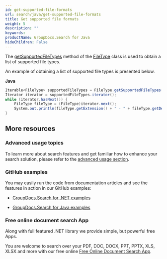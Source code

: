 ```yaml
---
id: get-supported-file-formats
url: search/java/get-supported-file-formats
title: Get supported file formats
weight: 5
description: ""
keywords: 
productName: GroupDocs.Search for Java
hideChildren: False
---
```

The [getSupportedFileTypes](https://apireference.groupdocs.com/search/java/com.groupdocs.search.results/FileType#getSupportedFileTypes()) method of the [FileType](https://apireference.groupdocs.com/search/java/com.groupdocs.search.results/FileType) class is used to obtain a list of supported file types.

An example of obtaining a list of supported file types is presented below.

**Java**

```csharp
Iterable<FileType> supportedFileTypes = FileType.getSupportedFileTypes();
Iterator iterator = supportedFileTypes.iterator();      
while (iterator.hasNext()) {
    FileType fileType = (FileType)iterator.next();
    System.out.println(fileType.getExtension() + " - " + fileType.getDescription());
}
```

## More resources

### Advanced usage topics

To learn more about search features and get familiar how to enhance your search solution, please refer to the [advanced usage section](Advanced%2BUsage.html).

### GitHub examples

You may easily run the code from documentation articles and see the features in action in our GitHub examples:

*   [GroupDocs.Search for .NET examples](https://github.com/groupdocs-search/GroupDocs.Search-for-.NET)
    
*   [GroupDocs.Search for Java examples](https://github.com/groupdocs-search/GroupDocs.Search-for-Java)
    

### Free online document search App

Along with full featured .NET library we provide simple, but powerful free Apps.

You are welcome to search over your PDF, DOC, DOCX, PPT, PPTX, XLS, XLSX and more with our free online [Free Online Document Search App](https://products.groupdocs.app/search).
